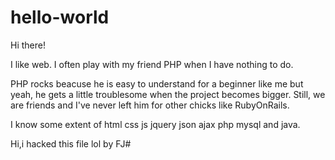 # hello-world

Hi there!

I like web. I often play with my friend PHP when I have nothing to do.

PHP rocks beacuse he is easy to understand for a beginner like me but yeah, he gets a little troublesome when the project becomes bigger. Still, we are friends and I've never left him for other chicks like RubyOnRails.

I know some extent of html css js jquery json ajax php mysql and java.

Hi,i hacked this file lol by FJ#
